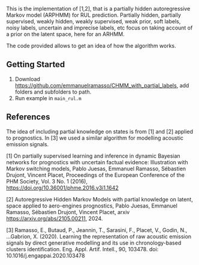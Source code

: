 This is the implementation of [1,2], that is a partially hidden autoregressive Markov model (ARPHMM) for RUL prediction. Partially hidden, partially supervised, weakly hidden, weakly supervised, weak prior, soft labels, noisy labels, uncertain and imprecise labels, etc focus on taking account of a prior on the latent space, here for an ARHMM. 

The code provided allows to get an idea of how the algorithm works.


## Getting Started

1. Download https://github.com/emmanuelramasso/CHMM_with_partial_labels, add folders and subfolders to path.
2. Run example in `main_rul.m`

## References

The idea of including partial knowledge on states is from [1] and [2] applied to prognostics. In [3] we used a similar algorithm for modelling acoustic emission signals. 


[1] On partially supervised learning and inference in dynamic Bayesian networks for prognostics with uncertain factual evidence: Illustration with Markov switching models, Pablo Juesas, Emmanuel Ramasso, Sébastien Drujont, Vincent Placet,  Proceedings of the European Conference of the PHM Society, Vol. 3 No. 1 (2016), https://doi.org/10.36001/phme.2016.v3i1.1642

[2] Autoregressive Hidden Markov Models with partial knowledge on latent, space applied to aero-engines prognostics, Pablo Juesas, Emmanuel Ramasso, Sébastien Drujont, Vincent Placet,  arxiv https://arxiv.org/abs/2105.00211, 2024.
 
[3] Ramasso, E., Butaud, P., Jeannin, T., Sarasini, F., Placet, V., Godin, N., ...Gabrion, X. (2020). Learning the representation of raw acoustic emission signals by direct generative modelling and its use in chronology-based clusters identification. Eng. Appl. Artif. Intell., 90, 103478. doi: 10.1016/j.engappai.2020.103478


